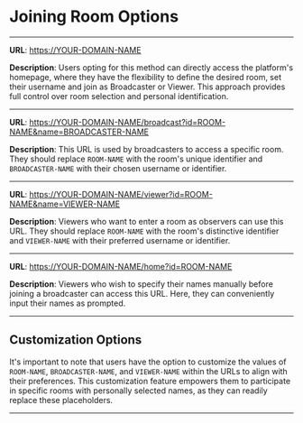# Joining Room Options

---

**URL**: [https://YOUR-DOMAIN-NAME](https://bro.mirotalk.com)

**Description**: Users opting for this method can directly access the platform's homepage, where they have the flexibility to define the desired room, set their username and join as Broadcaster or Viewer. This approach provides full control over room selection and personal identification.

---

**URL**: [https://YOUR-DOMAIN-NAME/broadcast?id=ROOM-NAME&name=BROADCASTER-NAME](https://bro.mirotalk.com/broadcast?id=ROOM-NAME&name=BROADCASTER-NAME)

**Description**: This URL is used by broadcasters to access a specific room. They should replace `ROOM-NAME` with the room's unique identifier and `BROADCASTER-NAME` with their chosen username or identifier.

---

**URL**: [https://YOUR-DOMAIN-NAME/viewer?id=ROOM-NAME&name=VIEWER-NAME](https://bro.mirotalk.com/viewer?id=ROOM-NAME&name=VIEWER-NAME)

**Description**: Viewers who want to enter a room as observers can use this URL. They should replace `ROOM-NAME` with the room's distinctive identifier and `VIEWER-NAME` with their preferred username or identifier.

---

**URL**: [https://YOUR-DOMAIN-NAME/home?id=ROOM-NAME](https://bro.mirotalk.com/home?id=ROOM-NAME)

**Description**: Viewers who wish to specify their names manually before joining a broadcaster can access this URL. Here, they can conveniently input their names as prompted.

---

## Customization Options

It's important to note that users have the option to customize the values of `ROOM-NAME`, `BROADCASTER-NAME`, and `VIEWER-NAME` within the URLs to align with their preferences. This customization feature empowers them to participate in specific rooms with personally selected names, as they can readily replace these placeholders.

---

